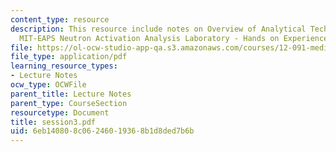 ```yaml
---
content_type: resource
description: This resource include notes on Overview of Analytical Techniques and
  MIT-EAPS Neutron Activation Analysis Laboratory - Hands on Experience.
file: https://ol-ocw-studio-app-qa.s3.amazonaws.com/courses/12-091-medical-geology-geochemistry-an-exposure-january-iap-2006/6eb140808c06246019368b1d8ded7b6b_session3.pdf
file_type: application/pdf
learning_resource_types:
- Lecture Notes
ocw_type: OCWFile
parent_title: Lecture Notes
parent_type: CourseSection
resourcetype: Document
title: session3.pdf
uid: 6eb14080-8c06-2460-1936-8b1d8ded7b6b
---
```

